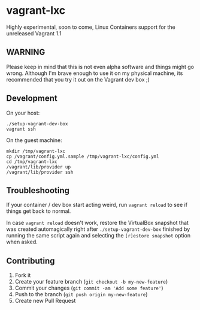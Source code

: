 # vagrant-lxc

Highly experimental, soon to come, Linux Containers support for the unreleased Vagrant 1.1


## WARNING

Please keep in mind that this is not even alpha software and things might go wrong.
Although I'm brave enough to use it on my physical machine, its recommended that you
try it out on the Vagrant dev box ;)


## Development

On your host:

```terminal
./setup-vagrant-dev-box
vagrant ssh
```

On the guest machine:

```terminal
mkdir /tmp/vagrant-lxc
cp /vagrant/config.yml.sample /tmp/vagrant-lxc/config.yml
cd /tmp/vagrant-lxc
/vagrant/lib/provider up
/vagrant/lib/provider ssh
```


## Troubleshooting

If your container / dev box start acting weird, run `vagrant reload` to see if
things get back to normal.

In case `vagrant reload` doesn't work, restore the VirtualBox snapshot that was
created automagically right after `./setup-vagrant-dev-box` finished by running
the same script again and selecting the `[r]estore snapshot` option when asked.


## Contributing

1. Fork it
2. Create your feature branch (`git checkout -b my-new-feature`)
3. Commit your changes (`git commit -am 'Add some feature'`)
4. Push to the branch (`git push origin my-new-feature`)
5. Create new Pull Request

